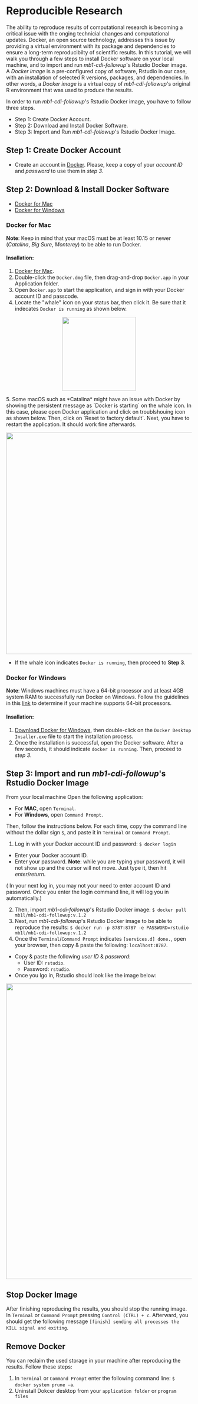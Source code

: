 # Reproducible Research
The ability to reproduce results of computational research is becoming a critical issue with the onging technicial changes and computational updates. Docker, an open source technology, addresses this issue  by providing a virtual environment with its package and dependencies to ensure a long-term reproducibilty of scientific results. In this tutorial, we will walk you through a few steps to install Docker software on your local machine, and to import and run *mb1-cdi-followup*'s Rstudio Docker image.  A *Docker image* is a pre-configured copy of software, Rstudio in our case, with an installation of selected R versions, packages, and dependencies. In other words, a *Docker image* is a virtual copy of *mb1-cdi-followup*'s original R environment that was used to produce the results. 

In order to run *mb1-cdi-followup*'s Rstudio Docker image, you have to follow three steps.
- Step 1: Create Docker Account.
- Step 2: Download and Install Docker Software.
- Step 3: Import and Run *mb1-cdi-followup*'s Rstudio Docker Image.


## Step 1: Create Docker Account
- Create an account in [Docker](https://hub.docker.com/). Please, keep a copy of your *account ID* and *password* to use them in *step 3*.

## Step 2: Download & Install Docker Software
- [Docker for Mac](#docker-for-mac)
- [Docker for Windows](#docker-for-windows)


### Docker for Mac
**Note**: Keep in mind that your macOS must be at least 10.15 or newer (*Catalina*, *Big Sure*, *Monterey*)  to be able to run Docker.

#### Insallation: 
1. [Docker for Mac](https://desktop.docker.com/mac/main/amd64/Docker.dmg?utm_source=docker&utm_medium=webreferral&utm_campaign=docs-driven-download-mac-amd64).
2. Double-click the `Docker.dmg` file, then drag-and-drop `Docker.app` in your Application folder.
3. Open `Docker.app` to start the application, and sign in  with your Docker account ID and passcode.
4. Locate the "whale" icon on your status bar, then click it. Be sure that it indecates `Docker is running` as shown below.

<p align="center">
  <img width="200" src="https://user-images.githubusercontent.com/47132064/184414404-529568c9-f577-4787-a372-e8e14431b896.png">
</p>
5. Some macOS such as *Catalina*  might have an issue with Docker by showing the persistent message as `Docker is starting` on the whale icon. In this case, please open Docker application and click on troublshouing icon as shown below. Then, click on `Reset to factory default`. Next, you have to restart the application. It should work fine afterwards.

<p align="center">
  <img width="600" src="https://user-images.githubusercontent.com/47132064/184058430-5f7c6af4-deeb-4d92-9be3-07efd9ea9174.jpg">
</p>

- If the whale icon indicates `Docker is running`, then proceed to **Step 3**.

### Docker for Windows
**Note**: Windows machines must have a 64-bit processor and at least 4GB system RAM to successfully run Docker on Windows. Follow the guidelines in this [link](https://support.microsoft.com/en-gb/topic/determine-whether-your-computer-is-running-a-32-bit-version-or-64-bit-version-of-the-windows-operating-system-1b03ca69-ac5e-4b04-827b-c0c47145944b) to determine if your machine supports 64-bit processors.
#### Insallation: 

1. [Download Docker for Windows](https://desktop.docker.com/win/main/amd64/Docker%20Desktop%20Installer.exe), then double-click on the `Docker Desktop Insaller.exe` file to start the installation process.
2. Once the installation is successful, open the Docker software. After a few seconds, it should indicate `docker is running`.  Then, proceed to *step 3*.



## Step 3: Import and run *mb1-cdi-followup*'s Rstudio Docker Image
From your local machine Open the following application:
  - For **MAC**, open `Terminal`.
  - For **Windows**, open `Command Prompt`.
  
Then, follow the instructions below. For each time, copy the command line without the dollar sign `$`, and paste it in `Terminal` or `Command Prompt`.
1. Log in with your Docker account ID and password: `$ docker login`
  - Enter your Docker account ID.
  - Enter your password. **Note**:  while you are typing your password, it will not show up and the cursor will not move. Just type it, then hit *enter*/*return*.
  
  ( In your next log in, you may not your need to enter account ID and password. Once you enter the login command line, it will log you in automatically.)
  
2. Then, import *mb1-cdi-followup*'s Rstudio Docker image: `$ docker pull mb1l/mb1-cdi-followup:v.1.2`
3. Next, run *mb1-cdi-followup*'s Rstudio Docker image to be able to reproduce the results: `$ docker run -p 8787:8787 -e PASSWORD=rstudio mb1l/mb1-cdi-followup:v.1.2`
4. Once the `Terminal`/`Command Prompt` indicates `[services.d] done.`, open your browser, then copy & paste the following: `localhost:8787`.

- Copy & paste the following *user ID* & *password*:
  - User ID: `rstudio`.
  - Password: `rstudio`.
- Once you lgo in, Rstudio should look like the image below:
<p align="center">
  <img width="800" src="https://user-images.githubusercontent.com/47132064/184929809-4888c209-e074-4446-be25-e06b1ce75487.jpg">
</p>


## Stop Docker Image

After finishing reproducing the results, you should stop the running image. In  `Terminal` or `Command Prompt` pressing `Control (CTRL) + c`. Afterward, you should get the following message `[finish] sending all processes the KILL signal and exiting`.

## Remove Docker

You can reclaim the used storage in your machine after reproducing the results. Follow these steps:
1. In  `Terminal` or `Command Prompt` enter the following command line: `$ docker system prune -a`.
2. Uninstall Dokcer desktop from your `application folder` or `program files`

